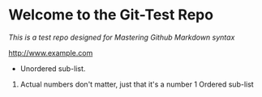 # Welcome to the Git-Test Repo

_This is a test repo designed for Mastering Github Markdown syntax_

<http://www.example.com>

  * Unordered sub-list.
1. Actual numbers don't matter, just that it's a number
  1  Ordered sub-list
